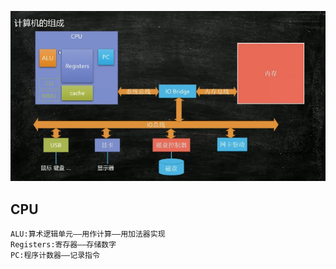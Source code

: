 ![Alt text](image.png)

## CPU
    ALU:算术逻辑单元——用作计算——用加法器实现
    Registers:寄存器——存储数字
    PC:程序计数器——记录指令

